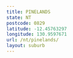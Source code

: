 ```yaml
---
title: PINELANDS
state: NT
postcode: 0829
latitude: -12.45763297
longitude: 130.9597671
url: /nt/pinelands/
layout: suburb
---
```


